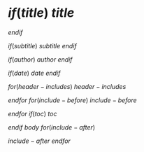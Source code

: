 $if(title)$
$title$
================
$endif$

$if(subtitle)$
$subtitle$
$endif$

$if(author)$
$author$
$endif$

$if(date)$
$date$
$endif$

$for(header-includes)$
$header-includes$

$endfor$
$for(include-before)$
$include-before$

$endfor$
$if(toc)$
$toc$

$endif$
$body$
$for(include-after)$

$include-after$
$endfor$
